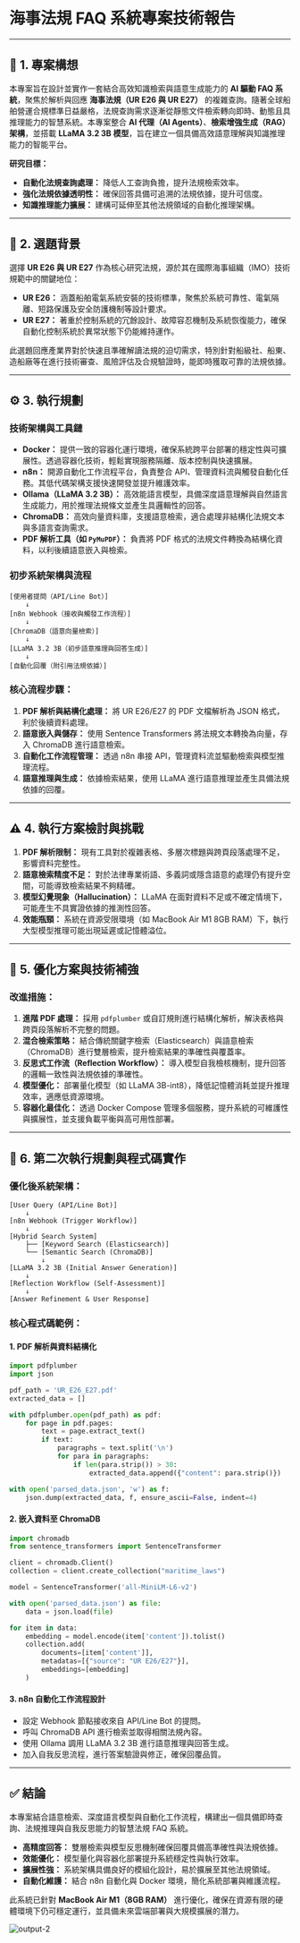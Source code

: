 # **海事法規 FAQ 系統專案技術報告**

---

## 📌 **1. 專案構想**

本專案旨在設計並實作一套結合高效知識檢索與語意生成能力的 **AI 驅動 FAQ 系統**，聚焦於解析與回應 **海事法規（UR E26 與 UR E27）** 的複雜查詢。隨著全球船舶營運合規標準日益嚴格，法規查詢需求逐漸從靜態文件檢索轉向即時、動態且具推理能力的智慧系統。本專案整合 **AI 代理（AI Agents）**、**檢索增強生成（RAG）架構**，並搭載 **LLaMA 3.2 3B 模型**，旨在建立一個具備高效語意理解與知識推理能力的智能平台。

**研究目標：**
- **自動化法規查詢處理：** 降低人工查詢負擔，提升法規檢索效率。
- **強化法規依據透明性：** 確保回答具備可追溯的法規依據，提升可信度。
- **知識推理能力擴展：** 建構可延伸至其他法規領域的自動化推理架構。

---

## 🎯 **2. 選題背景**

選擇 **UR E26 與 UR E27** 作為核心研究法規，源於其在國際海事組織（IMO）技術規範中的關鍵地位：

- **UR E26：** 涵蓋船舶電氣系統安裝的技術標準，聚焦於系統可靠性、電氣隔離、短路保護及安全防護機制等設計要求。
- **UR E27：** 著重於控制系統的冗餘設計、故障容忍機制及系統恢復能力，確保自動化控制系統於異常狀態下仍能維持運作。

此選題回應產業界對於快速且準確解讀法規的迫切需求，特別針對船級社、船東、造船廠等在進行技術審查、風險評估及合規驗證時，能即時獲取可靠的法規依據。

---

## ⚙️ **3. 執行規劃**

### **技術架構與工具鏈**

- **Docker：** 提供一致的容器化運行環境，確保系統跨平台部署的穩定性與可擴展性。透過容器化技術，輕鬆實現服務隔離、版本控制與快速擴展。
- **n8n：** 開源自動化工作流程平台，負責整合 API、管理資料流與觸發自動化任務。其低代碼架構支援快速開發並提升維護效率。
- **Ollama（LLaMA 3.2 3B）：** 高效能語言模型，具備深度語意理解與自然語言生成能力，用於推理法規條文並產生具邏輯性的回答。
- **ChromaDB：** 高效向量資料庫，支援語意檢索，適合處理非結構化法規文本與多語言查詢需求。
- **PDF 解析工具（如 `PyMuPDF`）：** 負責將 PDF 格式的法規文件轉換為結構化資料，以利後續語意嵌入與檢索。

### **初步系統架構與流程**

```plaintext
[使用者提問（API/Line Bot）]
    ↓
[n8n Webhook（接收與觸發工作流程）]
    ↓
[ChromaDB（語意向量檢索）]
    ↓
[LLaMA 3.2 3B（初步語意推理與回答生成）]
    ↓
[自動化回覆（附引用法規依據）]
```

### **核心流程步驟：**
1. **PDF 解析與結構化處理：** 將 UR E26/E27 的 PDF 文檔解析為 JSON 格式，利於後續資料處理。
2. **語意嵌入與儲存：** 使用 Sentence Transformers 將法規文本轉換為向量，存入 ChromaDB 進行語意檢索。
3. **自動化工作流程管理：** 透過 n8n 串接 API，管理資料流並驅動檢索與模型推理流程。
4. **語意推理與生成：** 依據檢索結果，使用 LLaMA 進行語意推理並產生具備法規依據的回覆。

---

## ⚠️ **4. 執行方案檢討與挑戰**

1. **PDF 解析限制：** 現有工具對於複雜表格、多層次標題與跨頁段落處理不足，影響資料完整性。
2. **語意檢索精度不足：** 對於法律專業術語、多義詞或隱含語意的處理仍有提升空間，可能導致檢索結果不夠精確。
3. **模型幻覺現象（Hallucination）：** LLaMA 在面對資料不足或不確定情境下，可能產生不具實證依據的推測性回答。
4. **效能瓶頸：** 系統在資源受限環境（如 MacBook Air M1 8GB RAM）下，執行大型模型推理可能出現延遲或記憶體溢位。

---

## 🔧 **5. 優化方案與技術補強**

### **改進措施：**

1. **進階 PDF 處理：** 採用 `pdfplumber` 或自訂規則進行結構化解析，解決表格與跨頁段落解析不完整的問題。
2. **混合檢索策略：** 結合傳統關鍵字檢索（Elasticsearch）與語意檢索（ChromaDB）進行雙層檢索，提升檢索結果的準確性與覆蓋率。
3. **反思式工作流（Reflection Workflow）：** 導入模型自我檢核機制，提升回答的邏輯一致性與法規依據的準確性。
4. **模型優化：** 部署量化模型（如 LLaMA 3B-int8），降低記憶體消耗並提升推理效率，適應低資源環境。
5. **容器化最佳化：** 透過 Docker Compose 管理多個服務，提升系統的可維護性與擴展性，並支援負載平衡與高可用性部署。

---

## 🚀 **6. 第二次執行規劃與程式碼實作**

### **優化後系統架構：**

```plaintext
[User Query (API/Line Bot)]
    ↓
[n8n Webhook (Trigger Workflow)]
    ↓
[Hybrid Search System]
    ├── [Keyword Search (Elasticsearch)]
    └── [Semantic Search (ChromaDB)]
        ↓
[LLaMA 3.2 3B (Initial Answer Generation)]
    ↓
[Reflection Workflow (Self-Assessment)]
    ↓
[Answer Refinement & User Response]
```

### **核心程式碼範例：**

#### **1. PDF 解析與資料結構化**
```python
import pdfplumber
import json

pdf_path = 'UR_E26_E27.pdf'
extracted_data = []

with pdfplumber.open(pdf_path) as pdf:
    for page in pdf.pages:
        text = page.extract_text()
        if text:
            paragraphs = text.split('\n')
            for para in paragraphs:
                if len(para.strip()) > 30:
                    extracted_data.append({"content": para.strip()})

with open('parsed_data.json', 'w') as f:
    json.dump(extracted_data, f, ensure_ascii=False, indent=4)
```

#### **2. 嵌入資料至 ChromaDB**
```python
import chromadb
from sentence_transformers import SentenceTransformer

client = chromadb.Client()
collection = client.create_collection("maritime_laws")

model = SentenceTransformer('all-MiniLM-L6-v2')

with open('parsed_data.json') as file:
    data = json.load(file)

for item in data:
    embedding = model.encode(item['content']).tolist()
    collection.add(
        documents=[item['content']],
        metadatas=[{"source": "UR E26/E27"}],
        embeddings=[embedding]
    )
```

#### **3. n8n 自動化工作流程設計**
- 設定 Webhook 節點接收來自 API/Line Bot 的提問。
- 呼叫 ChromaDB API 進行檢索並取得相關法規內容。
- 使用 Ollama 調用 LLaMA 3.2 3B 進行語意推理與回答生成。
- 加入自我反思流程，進行答案驗證與修正，確保回覆品質。

---

## ✅ **結論**

本專案結合語意檢索、深度語言模型與自動化工作流程，構建出一個具備即時查詢、法規推理與自我反思能力的智慧法規 FAQ 系統。

- **高精度回答：** 雙層檢索與模型反思機制確保回覆具備高準確性與法規依據。
- **效能優化：** 模型量化與容器化部署提升系統穩定性與執行效率。
- **擴展性強：** 系統架構具備良好的模組化設計，易於擴展至其他法規領域。
- **自動化維護：** 結合 n8n 自動化與 Docker 環境，簡化系統部署與維護流程。

此系統已針對 **MacBook Air M1（8GB RAM）** 進行優化，確保在資源有限的硬體環境下仍可穩定運行，並具備未來雲端部署與大規模擴展的潛力。

![output-2](https://github.com/user-attachments/assets/b18b92b6-79c1-4763-8d14-a59200ed2075)
